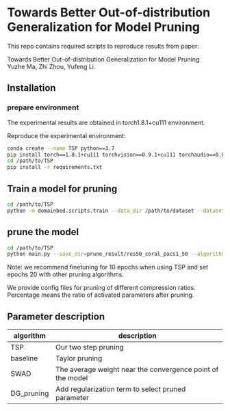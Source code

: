 # Towards Better Out-of-distribution Generalization for Model Pruning

This repo contains required scripts to reproduce results from paper:

Towards Better Out-of-distribution Generalization for Model Pruning<br>
Yuzhe Ma, Zhi Zhou, Yufeng Li.<br>


## Installation

### prepare environment

The experimental results are obtained in torch1.8.1+cu111 environment.

Reproduce the experimental environment:
```bash
conda create --name TSP python==3.7
pip install torch==1.8.1+cu111 torchvision==0.9.1+cu111 torchaudio==0.8.1 -f https://download.pytorch.org/whl/torch_stable.html
cd /path/to/TSP
pip install -r requirements.txt
```

## Train a model for pruning
```bash
cd /path/to/TSP
python -m domainbed.scripts.train --data_dir /path/to/dataset --dataset PACS --algorithm CORAL --arch resnet50 --test_envs 0 --model_dir ./pretrain/resnet50_coral_pacs_test0
```

## prune the model
```bash
cd /path/to/TSP
python main.py --save_dir=prune_result/res50_coral_pacs1_50 --algorithm TSP --dataset PACS --data=/path/to/dataset --test_envs 1 --pruning_config=./configs/imagenet_resnet50_prune50.json --load_model=./pretrain/resnet50_coral_pacs_test0/model.pkl --epochs=30 --batch-size=32 --lr=1e-3 --model=resnet50 --mgpu=True --tensorboard=True --num_workers 8
```


Note: we recommend finetuning for 10 epochs when using TSP and set epochs 20 with other pruning algorithms. 

We provide config files for pruning of different compression ratios. Percentage means the ratio of activated parameters after pruning.

## Parameter description


| algorithm       |  description | 
| ------------- |-------------|
| TSP         |  Our two step pruning |
| baseline    | Taylor pruning |
| SWAD        | The average weight near the convergence point of the model |
| DG_pruning  | Add regularization term to select pruned parameter |

